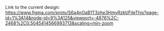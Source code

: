  Link to the current design: https://www.figma.com/proto/S6a4nOaB1T3zhe3HmyRzkt/FileThis?page-id=1%3A14&node-id=9%3A125&viewport=-4876%2C-2468%2C0.5045414566993713&scaling=min-zoom